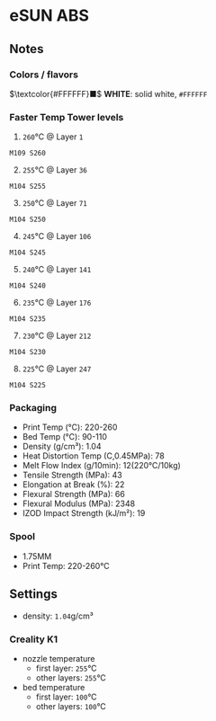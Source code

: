 # eSUN ABS

## Notes

### Colors / flavors

$\textcolor{#FFFFFF}■$ **WHITE**: solid white, `#FFFFFF`

### Faster Temp Tower levels

1. `260`°C @ Layer `1`
```
M109 S260
```
2. `255`°C @ Layer `36`
```
M104 S255
```
3. `250`°C @ Layer `71`
```
M104 S250
```
4. `245`°C @ Layer `106`
```
M104 S245
```
5. `240`°C @ Layer `141`
```
M104 S240
```
6. `235`°C @ Layer `176`
```
M104 S235
```
7. `230`°C @ Layer `212`
```
M104 S230
```
8. `225`°C @ Layer `247`
```
M104 S225
```

### Packaging

- Print Temp (°C): 220-260
- Bed Temp (°C): 90-110
- Density (g/cm³): 1.04
- Heat Distortion Temp (C,0.45MPa): 78
- Melt Flow Index (g/10min): 12(220°C/10kg)
- Tensile Strength (MPa): 43
- Elongation at Break (%): 22
- Flexural Strength (MPa): 66
- Flexural Modulus (MPa): 2348
- IZOD Impact Strength (kJ/m²): 19

### Spool

- 1.75MM
- Print Temp: 220-260°C

## Settings

- density: `1.04`g/cm³

### Creality K1

- nozzle temperature
    - first layer: `255`°C
    - other layers: `255`°C
- bed temperature
    - first layer: `100`°C
    - other layers: `100`°C
